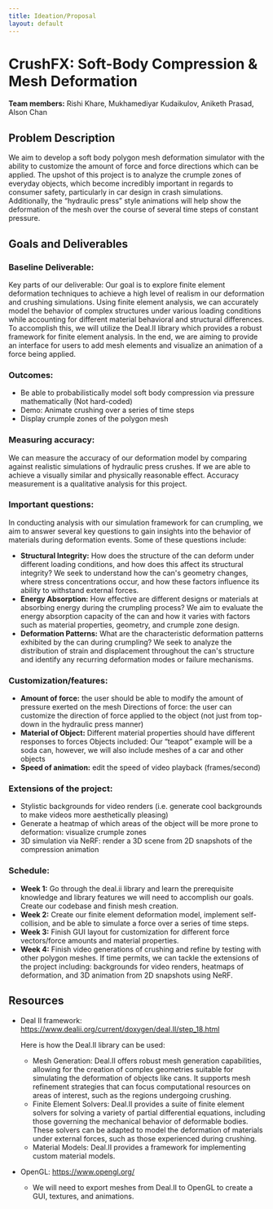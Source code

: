 ```yaml
---
title: Ideation/Proposal
layout: default
---
```


# CrushFX: Soft-Body Compression & Mesh Deformation

**Team members:** Rishi Khare, Mukhamediyar Kudaikulov, Aniketh Prasad, Alson Chan

## Problem Description

We aim to develop a soft body polygon mesh deformation simulator with the ability to customize the amount of force and force directions which can be applied. The upshot of this project is to analyze the crumple zones of everyday objects, which become incredibly important in regards to consumer safety, particularly in car design in crash simulations. Additionally, the “hydraulic press” style animations will help show the deformation of the mesh over the course of several time steps of constant pressure.

## Goals and Deliverables

### Baseline Deliverable:
Key parts of our deliverable: Our goal is to explore finite element deformation techniques to achieve a high level of realism in our deformation and crushing simulations. Using finite element analysis, we can accurately model the behavior of complex structures under various loading conditions while accounting for different material behavioral and structural differences. To accomplish this, we will utilize the Deal.II library which provides a robust framework for finite element analysis. In the end, we are aiming to provide an interface for users to add mesh elements and visualize an animation of a force being applied.


### Outcomes:
- Be able to probabilistically model soft body compression via pressure mathematically (Not hard-coded)
- Demo: Animate crushing over a series of time steps
- Display crumple zones of the polygon mesh


### Measuring accuracy:
We can measure the accuracy of our deformation model by comparing against realistic simulations of hydraulic press crushes. If we are able to achieve a visually similar and physically reasonable effect. Accuracy measurement is a qualitative analysis for this project.


### Important questions:
In conducting analysis with our simulation framework for can crumpling, we aim to answer several key questions to gain insights into the behavior of materials during deformation events. Some of these questions include:
- **Structural Integrity:** How does the structure of the can deform under different loading conditions, and how does this affect its structural integrity? We seek to understand how the can's geometry changes, where stress concentrations occur, and how these factors influence its ability to withstand external forces.
- **Energy Absorption:** How effective are different designs or materials at absorbing energy during the crumpling process? We aim to evaluate the energy absorption capacity of the can and how it varies with factors such as material properties, geometry, and crumple zone design.
- **Deformation Patterns:** What are the characteristic deformation patterns exhibited by the can during crumpling? We seek to analyze the distribution of strain and displacement throughout the can's structure and identify any recurring deformation modes or failure mechanisms.


### Customization/features:
- **Amount of force:** the user should be able to modify the amount of pressure exerted on the mesh
Directions of force: the user can customize the direction of force applied to the object (not just from top-down in the hydraulic press manner)
- **Material of Object:** Different material properties should have different responses to forces
Objects included: Our “teapot” example will be a soda can, however, we will also include meshes of a car and other objects
- **Speed of animation:** edit the speed of video playback (frames/second)


### Extensions of the project:
- Stylistic backgrounds for video renders (i.e. generate cool backgrounds to make videos more aesthetically pleasing)
- Generate a heatmap of which areas of the object will be more prone to deformation: visualize crumple zones
- 3D simulation via NeRF: render a 3D scene from 2D snapshots of the compression animation


### Schedule:
- **Week 1:** Go through the deal.ii library and learn the prerequisite knowledge and library features we will need to accomplish our goals. Create our codebase and finish mesh creation.
- **Week 2:** Create our finite element deformation model, implement self-collision, and be able to simulate a force over a series of time steps. 
- **Week 3:** Finish GUI layout for customization for different force vectors/force amounts and material properties.
- **Week 4:** Finish video generations of crushing and refine by testing with other polygon meshes. If time permits, we can tackle the extensions of the project including: backgrounds for video renders, heatmaps of deformation, and 3D animation from 2D snapshots using NeRF.


## Resources

- Deal II framework: https://www.dealii.org/current/doxygen/deal.II/step_18.html

  Here is how the Deal.II library can be used:
  - Mesh Generation: Deal.II offers robust mesh generation capabilities, allowing for the creation of     complex geometries suitable for simulating the deformation of objects like cans. It supports mesh refinement strategies that can focus computational resources on areas of interest, such as the regions undergoing crushing.
  - Finite Element Solvers: Deal.II provides a suite of finite element solvers for solving a variety of partial differential equations, including those governing the mechanical behavior of deformable bodies. These solvers can be adapted to model the deformation of materials under external forces, such as those experienced during crushing.
  - Material Models: Deal.II provides a framework for implementing custom material models.
- OpenGL: https://www.opengl.org/
  - We will need to export meshes from Deal.II to OpenGL to create a GUI, textures, and animations.


